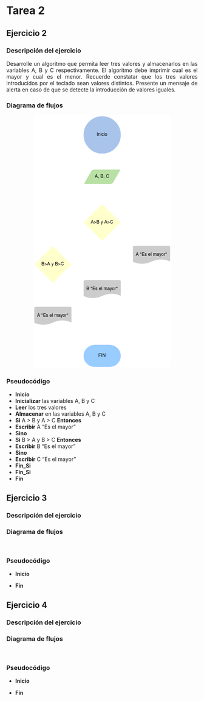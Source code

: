 <div align="justify">

# Tarea 2

## Ejercicio 2

### Descripción del ejercicio
Desarrolle un algoritmo que permita leer tres valores y almacenarlos en las variables A, B y C respectivamente. El algoritmo debe imprimir cual es el mayor y cual es el menor. Recuerde constatar que los tres valores introducidos por el teclado sean valores distintos. Presente un mensaje de alerta en caso de que se detecte la introducción de valores iguales.

### Diagrama de flujos

<div align="center">
<img src="images/Diagrama-flujo.png"/>
</div>

### Pseudocódigo
- __Inicio__
- __Inicializar__ las variables A, B y C
- __Leer__ los tres valores
- __Almacenar__ en las variables A, B y C
- __Si__ A > B y A > C __Entonces__
- __Escribir__ A “Es el mayor”
- __Sino__
- __Si__ B > A y B > C __Entonces__
- __Escribir__ B “Es el mayor”
- __Sino__
- __Escribir__ C “Es el mayor”
- __Fin_Si__
- __Fin_Si__
- __Fin__

## Ejercicio 3

### Descripción del ejercicio

### Diagrama de flujos

<div align="center">
<img src=""/>
</div>

### Pseudocódigo
- __Inicio__

- __Fin__

## Ejercicio 4

### Descripción del ejercicio

### Diagrama de flujos

<div align="center">
<img src=""/>
</div>

### Pseudocódigo
- __Inicio__

- __Fin__

</div>